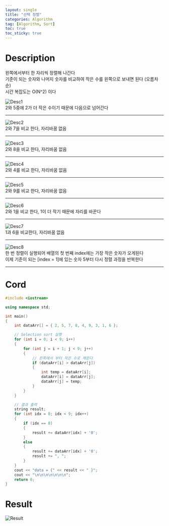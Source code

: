 ```yaml
---
layout: single
title: "선택 정렬"
categories: Algorithm
tag: [Algorithm, Sort]
toc: true
toc_sticky: true
---
```



# Description
왼쪽에서부터 한 자리씩 정렬해 나간다 <br>
기준이 되는 숫자와 나머지 숫자를 비교하여 작은 수를 왼쪽으로 보내면 된다 (오름차순)<br>
시간 복잡도는 O(N^2) 이다

![Desc1](https://user-images.githubusercontent.com/97664446/170832248-54401f58-438c-4670-a8b8-ed952133031b.PNG) <br>
2와 5중에 2가 더 작은 수이기 때문에 다음으로 넘어간다

***

![Desc2](https://user-images.githubusercontent.com/97664446/170832249-cfe3d363-317d-4550-879e-db0374bf57fe.PNG) <br>
2와 7을 비교 한다, 자리바꿈 없음<br>

***

![Desc3](https://user-images.githubusercontent.com/97664446/170832241-85c99f8d-41ed-4731-adc4-c67b21bd6712.PNG) <br>
2와 8을 비교 한다, 자리바꿈 없음<br>

***

![Desc4](https://user-images.githubusercontent.com/97664446/170832242-e6203d39-52e2-46c8-aadc-937753fd3482.PNG) <br>
2와 4를 비교 한다, 자리바꿈 없음<br>

***

![Desc5](https://user-images.githubusercontent.com/97664446/170832243-8b4ed617-54f6-4cb5-a306-a17c194cdc15.PNG) <br>
2와 9를 비교 한다, 자리바꿈 없음<br>

***

![Desc6](https://user-images.githubusercontent.com/97664446/170832245-7b49d664-3309-40b1-b3cf-f19af6986529.PNG) <br>
2와 1을 비교 한다, 1이 더 작기 때문에 자리를 바꾼다 <br>

***

![Desc7](https://user-images.githubusercontent.com/97664446/170832246-2482d431-08b8-49eb-b692-31272157cc52.PNG) <br>
1과 6을 비교한다, 자리바꿈 없음 <br>

***

![Desc8](https://user-images.githubusercontent.com/97664446/170832247-61cd32de-6a43-42d5-8abc-e7c0d7a02c62.PNG) <br>
한 번 정렬이 실행되어 배열의 첫 번째 index에는 가장 작은 숫자가 오게된다 <br>
이제 기준이 되는 [index = 1]에 있는 숫자 5부터 다시 정렬 과정을 반복한다 

***

# Cord

```c++
#include <iostream>

using namespace std;

int main()
{
    int dataArr[] = { 2, 5, 7, 8, 4, 9, 3, 1, 6 };

    // Selection sort 실행
    for (int i = 0; i < 9; i++)
    {
        for (int j = i + 1; j < 9; j++)
        {
            // 왼쪽에서 부터 작은 수로 채운다
            if (dataArr[i] > dataArr[j])
            {
                int temp = dataArr[i];
                dataArr[i] = dataArr[j];
                dataArr[j] = temp;
            }
        }
    }

    // 결과 출력
    string result;
    for (int idx = 0; idx < 9; idx++)
    {
        if (idx == 8)
        {
            result += dataArr[idx] + '0';
        }
        else
        {
            result += dataArr[idx] + '0';
            result += ", ";
        }
    }
    cout << "data = {" << result << " }";
    cout << "\n\n\n\n\n\n\n";
    return 0;
}
```

# Result

![Result](https://user-images.githubusercontent.com/97664446/170831490-849fa753-a91a-4b89-ab6b-8622ac58956d.PNG)